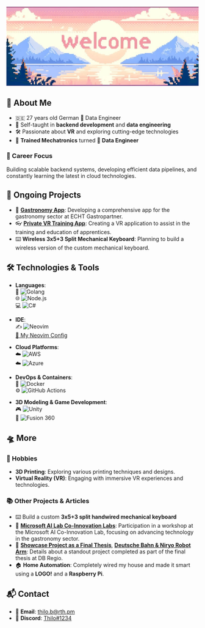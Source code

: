 ![header](header.jpg)

## 🚀 About Me
-  🇩🇪 27 years old German 🧙 Data Engineer
- 👷 Self-taught in **backend development** and **data engineering**
- 🛠️ Passionate about **VR** and exploring cutting-edge technologies
- 🤖 **Trained Mechatronics** turned 💾 **Data Engineer**

### 🎯 Career Focus

Building scalable backend systems, developing efficient data pipelines, and constantly learning the latest in cloud technologies.

## 🌱 Ongoing Projects

- 📱 **[Gastronomy App](https://echt-gastropartner.de/app/)**: Developing a comprehensive app for the gastronomy sector at ECHT Gastropartner.
- 👓 **[Private VR Training App](https://slickcomm.de/)**: Creating a VR application to assist in the training and education of apprentices.
- ⌨️ **Wireless 3x5+3 Split Mechanical Keyboard**: Planning to build a wireless version of the custom mechanical keyboard.

## 🛠 Technologies & Tools

- **Languages**:  
  🐹 ![Golang](https://img.shields.io/badge/-Golang-00ADD8?style=flat-square&logo=go&logoColor=white)  
  🌐 ![Node.js](https://img.shields.io/badge/-Node.js-339933?style=flat-square&logo=node.js&logoColor=white)  
  💻 ![C#](https://img.shields.io/badge/-C%23-239120?style=flat-square&logo=c-sharp&logoColor=white)

- **IDE**:  
  ✍️ ![Neovim](https://img.shields.io/badge/-Neovim-57A143?style=flat-square&logo=neovim&logoColor=white)  
  [🔗 My Neovim Config](https://github.com/thilob97/NeoVimConfig)

- **Cloud Platforms**:  
  ☁️ ![AWS](https://img.shields.io/badge/-AWS-232F3E?style=flat-square&logo=amazon-aws&logoColor=white)  
  ☁️ ![Azure](https://img.shields.io/badge/-Azure-0078D4?style=flat-square&logo=microsoft-azure&logoColor=white)

- **DevOps & Containers**:  
  🐳 ![Docker](https://img.shields.io/badge/-Docker-2496ED?style=flat-square&logo=docker&logoColor=white)  
  ⚙️ ![GitHub Actions](https://img.shields.io/badge/-GitHub%20Actions-2088FF?style=flat-square&logo=github-actions&logoColor=white)

- **3D Modeling & Game Development**:  
  🎮 ![Unity](https://img.shields.io/badge/-Unity-000000?style=flat-square&logo=unity&logoColor=white)  
  🔧 ![Fusion 360](https://img.shields.io/badge/-Fusion%20360-9C6D3F?style=flat-square&logo=fusion360&logoColor=white)

## 🛸 More

### 🎨 Hobbies

- **3D Printing**: Exploring various printing techniques and designs.
- **Virtual Reality (VR)**: Engaging with immersive VR experiences and technologies.

### 📚 Other Projects & Articles
- ⌨️ Build a custom **3x5+3 split handwired mechanical keyboard**
- 📎 **[Microsoft AI Lab Co-Innovation Labs](https://echt-gastropartner.de/blog/microsoft-ai-co-innovation-labs-echt-gastro-partner/)**: Participation in a workshop at the Microsoft AI Co-Innovation Lab, focusing on advancing technology in the gastronomy sector.
- 🦾 **[Showcase Project as a Final Thesis](https://www.dbregio-berlin-brandenburg.de/db-regio-no/aktuelles/punkt3/Ein-Vorzeigeprojekt-als-Abschlussarbeit-6039272)**, **[Deutsche Bahn & Niryo Robot Arm](https://www.generationrobots.com/blog/de/deutsche-bahn-niryo-roboterarm/?srsltid=AfmBOoq1U_m-iJNpMhbZxMyBKZWpX2IBaOT51f5kbg_vJhmnRDa68UMx)**: Details about a standout project completed as part of the final thesis at DB Regio.
- 🏠 **Home Automation**: Completely wired my house and made it smart using a **LOGO!** and a **Raspberry Pi**.

## 📬 Contact

- 📧 **Email**: [thilo.b@rth.pm](mailto:thilo.b@rth.pm)
- 💬 **Discord**: [Thilo#1234](https://discord.com/users/394191560205402114) 

<!--
**thilob97/thilob97** is a ✨ _special_ ✨ repository because its `README.md` (this file) appears on your GitHub profile.

Here are some ideas to get you started:

- 🔭 I’m currently working on ...
- 🌱 I’m currently learning ...
- 👯 I’m looking to collaborate on ...
- 🤔 I’m looking for help with ...
- 💬 Ask me about ...
- 📫 How to reach me: ...
- 😄 Pronouns: ...
- ⚡ Fun fact: ...
-->
